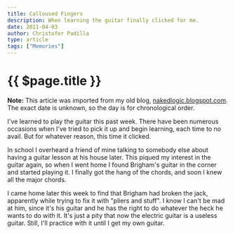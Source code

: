 ```yaml
---
title: Calloused Fingers
description: When learning the guitar finally clicked for me.
date: 2011-04-03
author: Christofer Padilla
type: article
tags: ["Memories"]
---
```


# {{ $page.title }}

<div class="info"><b>Note:</b> This article was imported from my old blog, <a href="http://nakedlogic.blogspot.com/2011/04/calloused-fingers.html">nakedlogic.blogspot.com</a>. The exact date is unknown, so the day is for chronological order.</div>

I've learned to play the guitar this past week. There have been numerous occasions when I've tried to pick it up and begin learning, each time to no avail. But for whatever reason, this time it clicked.

In school I overheard a friend of mine talking to somebody else about having a guitar lesson at his house later. This piqued my interest in the guitar again, so when I went home I found Brigham's guitar in the corner and started playing it. I finally got the hang of the chords, and soon I knew all the major chords.

I came home later this week to find that Brigham had broken the jack, apparently while trying to fix it with "pliers and stuff". I know I can't be mad at him, since it's his guitar and he has the right to do whatever the heck he wants to do with it. It's just a pity that now the electric guitar is a useless guitar. Still, I'll practice with it until I get my own guitar.

<TagLinks />

<Comments />
